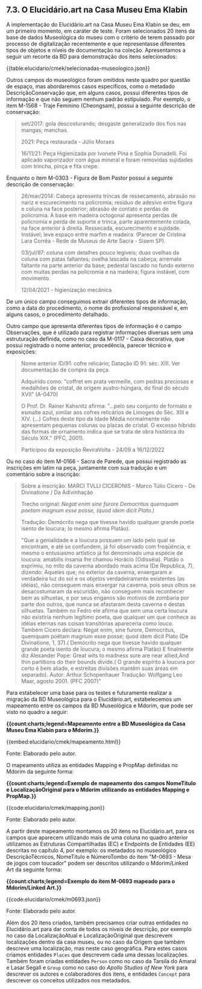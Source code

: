 ## 7.3. O Elucidário.art na Casa Museu Ema Klabin

A implementação do Elucidário.art na Casa Museu Ema Klabin se deu, em um primeiro momento, em caráter de teste. Foram selecionados 20 itens da base de dados Museológica do museu com o critério de terem passado por processo de digitalização recentemente e que representasse diferentes tipos de objetos e níveis de documentação na coleção. Apresentamos a seguir um recorte da BD para demonstração dos itens selecionados:

{{table:elucidario/cmek/selecionadas-museologico.json}}

Outros campos do museológico foram omitidos neste quadro por questão de espaço, mas abordaremos casos específicos, como o metadado DescriçãoConservação que, em alguns casos, possui diferentes tipos de informação e que não seguem nenhum padrão estipulado. Por exemplo, o item M-1568 - Traje Feminino (Cheongsam), possui a seguinte descrição de conservação:

> set/2017: gola descosturando; desgaste generalizado dos fios nas mangas; manchas.
>
> 2021: Peça restaurada - Júlio Moraes
>
> 16/11/21: Peça Higienizada por Ivonete Pina e Sophia Donadelli. Foi aplicado vaporizador com água mineral e foram removidas sujidades com trincha, pinça e fita crepe.

Enquanto o item M-0303 - Figura de Bom Pastor possui a seguinte descrição de conservação:

> 26/mar/2014: Cabeça apresenta trincas de ressecamento, abrasão no nariz e escurecimento na policromia; resíduo de adesivo entre figura e coluna na face posterior; abrasão de contato e perdas de policromia. A base em madeira octogonal apresenta perdas de policromia e perda de suporte e trinca, parte aparentemente colada, na face anterior à direita. Ressecada, escurecimento e sujidade. Instável; leve espaço entre marfim e madeira. (Parecer de Cristina Lara Corrêa - Rede de Museus de Arte Sacra - Sisem SP).
>
> 03/jul/97: coluna com detalhes pouco legíveis; duas ovelhas da coluna com patas faltantes; ovelha lascada na cabeça; arremate faltante na parte anterior da base; pedestal lascado no fundo externo com muitas perdas na policromia e na madeira; figura instável, com movimento.
>
> 12/04/2021 - higienização mecânica

De um único campo conseguimos extrair diferentes tipos de informação, como a data do procedimento, o nome do profissional responsável e, em alguns casos, o procedimento detalhado.

Outro campo que apresenta diferentes tipos de informação é o campo Observações, que é utilizado para registrar informações diversas sem uma estruturação definida, como no caso da M-0117 - Caixa decorativa, que possui registrado o nome anterior, procedência, parecer técnico e exposições:

> Nome anterior ID/91: cofre relicário; Datação ID 91: séc. XIII. Ver documentação de compra da peça.
>
> Adquirido como: "coffret em prata vermeille, com pedras preciosas e medalhões de cristal, de origem austro-húngara, do final do século XVII" (A-0470)
>
> O Prof. Dr. Rainer Kahsnitz afirma: "...pelo seu conjunto de formato e esmalte azul, similar aos cofres relicários de Limoges do Séc. XIII e XIV. (...) Cofres deste tipo da Idade Média normalmente não apresentam pequenas colunas ou placas de cristal. O excesso híbrido das formas de ornamento indica que se trata de obra histórica do Século XIX." (PFC, 2001).
>
> Participou da exposição ReviraVolta - 24/09 a 16/12/2022

Ou no caso do item M-0166 - Sacra de Parede, que possui registrado as inscrições em latim na peça, juntamente com sua tradução e um comentário sobre a inscrição:

> Sobre a inscrição:
> MARCI TVLLI CICERONIS - Marco Túlio Cícero - De Divinatione / Da Adivinhação
>
> Trecho original:
> *Negat enim sine furore Democritus quemquam poetam magnum esse posse, (quod idem dicit Plato.)*
>
> Tradução: Demócrito nega que tivesse havido qualquer grande poeta isento de loucura; (o mesmo afirma Platão).
>
> "Que a genialidade e a loucura possuem um lado pelo qual se encontram, e até se confundem, já foi observado com freqüência, e mesmo o entusiasmo artístico já foi denominado uma espécie de loucura: amabilis insania lhe chamou Horácio (Odisséia). Platão o exprimiu, no mito da caverna abordado mais acima (De Republica, 7), dizendo: Aqueles que, no exterior da caverna, enxergaram a verdadeira luz do sol e os objetos verdadeiramente existentes (as idéias), não conseguem mais enxergar na caverna, pois seus olhos se desacostumaram da escuridão, não conseguem mais reconhecer bem as silhuetas, e por seus enganos são motivos de zombaria por parte dos outros, que nunca se afastaram desta caverna e destas silhuetas. Também no Fedro ele afirma que sem uma certa loucura não existiria nenhum legítimo poeta, que qualquer um que conhece as idéias eternas nas coisas transitórias apareceria como louco. Também Cícero declara: Negat enim, sine furore, Democritus, quemquam poëtam magnum esse posse; quod idem dicit Plato (De Divinatione, 1, 37).( Demócrito nega que tivesse havido qualquer grande poeta isento de loucura; o mesmo afirma Platão) E finalmente diz Alexander Pope: Great wits to madness sure are near allied,And thin partitions do their bounds divide.( O grande espírito à loucura por certo é bem aliado, e estreitas divisões mantêm suas áreas em separado). Autor: Arthur Schopenhauer Tradução: Wolfgang Leo Maar, agosto 2001. (PFC 2007)"

Para estabelecer uma base para os testes e futuramente realizar a migração da BD Museológica para o Elucidário.art, estabelecemos um mapeamento entre os campos da BD Museológica e Mdorim, que pode ser visto no quadro a seguir:

**{{count:charts;legend=Mapeamento entre a BD Museológica da Casa Museu Ema Klabin para o Mdorim.}}**

{{embed:elucidario/cmek/mapeamento.html}}

Fonte: Elaborado pelo autor.

O mapeamento utiliza as entidades Mapping e PropMap definidas no Mdorim da seguinte forma:

**{{count:charts;legend=Exemplo de mapeamento dos campos NomeTítulo e LocalizaçãoOriginal para o Mdorim utilizando as entidades Mapping e PropMap.}}**

{{code:elucidario/cmek/mapping.json}}

Fonte: Elaborado pelo autor.

A partir deste mapeamento montamos os 20 itens no Elucidário.art, para os campos que aparecem utilizando mais de uma coluna no quadro anterior utilizamos as Estruturas Compartilhadas (EC) e Endpoints de Entidades (EE) descritas no capítulo 4, por exemplo: os metadados no museológico DescriçãoTécnicos, NomeTítulo e NúmeroTombo do item "M-0693 - Mesa de jogos com toucador" podem ser descritos utilizando o Mdorim/Linked Art da seguinte forma:

**{{count:charts;legend=Exemplo do item M-0693 mapeado para o Mdorim/Linked Art.}}**

{{code:elucidario/cmek/m0693.json}}

Fonte: Elaborado pelo autor.

Além dos 20 itens criados, também precisamos criar outras entidades no Elucidário.art para dar conta de todos os níveis de descrição, por exemplo no caso da LocalizaçãoAtual e LocalizaçãoOriginal que descrevem localizações dentro da casa museu, ou no caso da Origem que também descreve uma localização, mas neste caso geográfica. Para estes casos criamos entidades `Places` que descrevem cada uma dessas localizações. Também foram criadas entidades `Person` como no caso da Tarsila do Amaral e Lasar Segall e `Group` como no caso do *Apollo Studios of New York* para descrever os autores e colaboradores dos itens, e entidades `Concept` para descrever os conceitos utilizados nos metadados.
